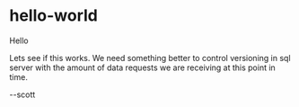 # hello-world

Hello

Lets see if this works.  We need something better to control versioning in sql server with the amount of data requests we are receiving at this point in time.

--scott
